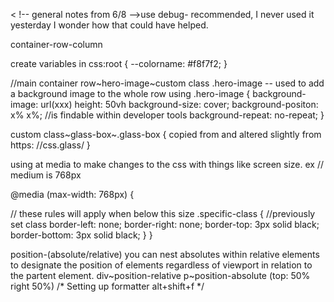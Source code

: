 < !-- general notes from 6/8 -->use debug- recommended,
I never used it yesterday I wonder how that could have helped. 

container-row-column 

create variables in css:root {
  --colorname: #f8f7f2;
}

//main
container row~hero-image~custom class .hero-image -- used to add a background image to the whole row using .hero-image {
  background-image: url(xxx) height: 50vh background-size: cover;
  background-positon: x% x%; //is findable within developer tools
  background-repeat: no-repeat;
}

custom class~glass-box~.glass-box {
  copied from and altered slightly from https: //css.glass/
}

using at media to make changes to the css with things like screen size. ex // medium is 768px

@media (max-width: 768px) {

  // these rules will apply when below this size
  .specific-class {
    //previously set class
    border-left: none;
    border-right: none;
    border-top: 3px solid black;
    border-bottom: 3px solid black;
  }
}

position-(absolute/relative) you can nest absolutes within relative elements to designate the position of elements regardless of viewport in relation to the partent element.
 div~position-relative p~position-absolute (top: 50% right 50%)
/* Setting up formatter alt+shift+f */